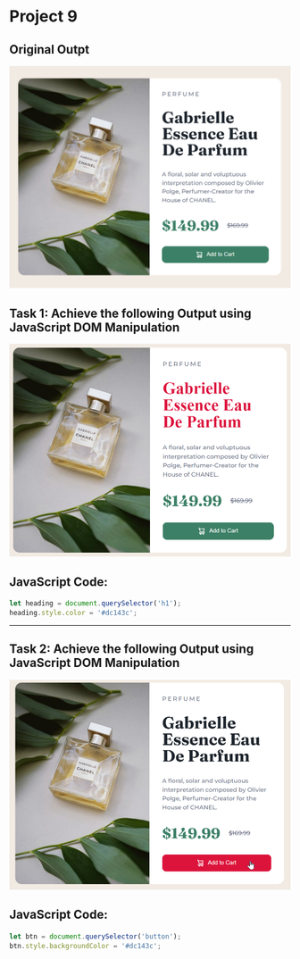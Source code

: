 # Project 9

## Original Outpt

![Original Output Image](./ass9.1-before.png)

## Task 1: Achieve the following Output using JavaScript DOM Manipulation

![Task 1 Image](./ass9.1-after.png)

## JavaScript Code:

```js
let heading = document.querySelector('h1');
heading.style.color = '#dc143c';
```

---

## Task 2: Achieve the following Output using JavaScript DOM Manipulation

![Task 2 Image](./ass9.2-after.png)

## JavaScript Code:

```js
let btn = document.querySelector('button');
btn.style.backgroundColor = '#dc143c';
```
